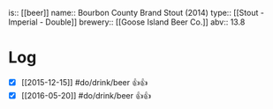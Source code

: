 is:: [[beer]]
name:: Bourbon County Brand Stout (2014)
type:: [[Stout - Imperial - Double]]
brewery:: [[Goose Island Beer Co.]]
abv:: 13.8

# Log
- [x] [[2015-12-15]] #do/drink/beer 👍👍
- [x] [[2016-05-20]] #do/drink/beer 👍👍
